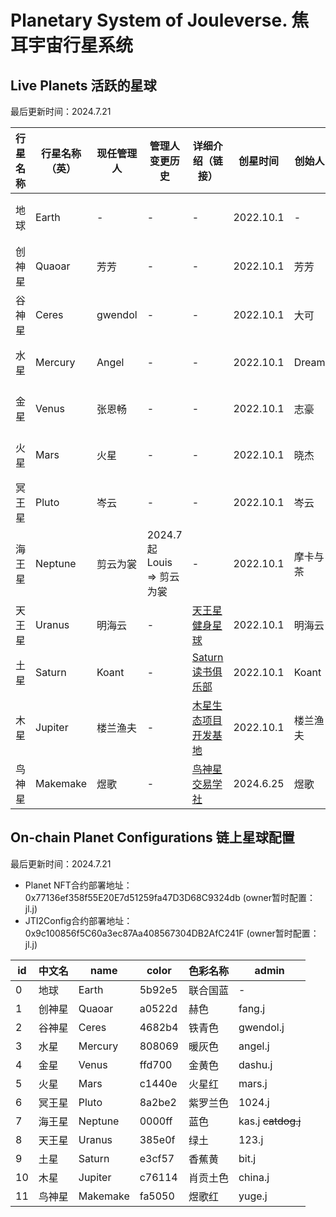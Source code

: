# Planetary System of Jouleverse. 焦耳宇宙行星系统

## Live Planets 活跃的星球

最后更新时间：2024.7.21

**行星名称** | **行星名称（英）** | **现任管理人** | **管理人变更历史** | **详细介绍（链接）** | **创星时间** | **创始人** | **创立背书人** | **备注**
-|-|-|-|-|-|-|-|-
地球 | Earth | - | - | - | 2022.10.1 | - | - | 母星球
创神星 | Quaoar | 芳芳 | - | - | 2022.10.1 | 芳芳 | - | 原1组
谷神星 | Ceres | gwendol | - | - | 2022.10.1 | 大可 | - | 原2组 
水星 | Mercury | Angel | - | - | 2022.10.1 | Dream | - | 原3组 
金星 | Venus | 张恩畅 | - | - | 2022.10.1 | 志豪 | - | 原4组
火星 | Mars | 火星 | - | - | 2022.10.1 | 晓杰 | - | 原5组
冥王星 | Pluto | 岑云 | - | - | 2022.10.1 | 岑云 | - | 原6组 
海王星 | Neptune | 剪云为裳 | 2024.7起 Louis => 剪云为裳 | - | 2022.10.1 | 摩卡与茶 | - | 原7组 
天王星 | Uranus | 明海云 | - | [天王星健身星球](Uranus.md) | 2022.10.1 | 明海云 | - | 原8组
土星 | Saturn | Koant | - | [Saturn读书俱乐部](Saturn.md) | 2022.10.1 | Koant | - | 原9组
木星 | Jupiter | 楼兰渔夫 | - | [木星生态项目开发基地](Jupiter.md) | 2022.10.1 | 楼兰渔夫 | - | 原10组 
鸟神星 | Makemake | 煜歌 | - | [鸟神星交易学社](Makemake.md) | 2024.6.25 | 煜歌 | 楼兰渔夫, Koant | - 

## On-chain Planet Configurations 链上星球配置

最后更新时间：2024.7.21

- Planet NFT合约部署地址：0x77136ef358f55E20E7d51259fa47D3D68C9324db (owner暂时配置：jl.j)
- JTI2Config合约部署地址：0x9c100856f5C60a3ec87Aa408567304DB2AfC241F (owner暂时配置：jl.j)

 **id** | **中文名** | **name** | **color** | **色彩名称** | **admin**
-|-|-|-|-|-
 0 | 地球 | Earth | 5b92e5 | 联合国蓝 | -
 1 | 创神星 | Quaoar | a0522d | 赫色 | fang.j
 2 | 谷神星 | Ceres | 4682b4 | 铁青色 | gwendol.j 
 3 | 水星 | Mercury | 808069 | 暖灰色 | angel.j 
 4 | 金星 | Venus | ffd700 | 金黄色 | dashu.j
 5 | 火星 | Mars | c1440e | 火星红 | mars.j 
 6 | 冥王星 | Pluto | 8a2be2 | 紫罗兰色 | 1024.j
 7 | 海王星 | Neptune | 0000ff | 蓝色 | kas.j <del>catdog.j</del>
 8 | 天王星 | Uranus | 385e0f | 绿土 | 123.j
 9 | 土星 | Saturn | e3cf57 | 香蕉黄 | bit.j 
 10 | 木星 | Jupiter | c76114 | 肖贡土色 | china.j 
 11 | 鸟神星 | Makemake | fa5050 | 煜歌红 | yuge.j
